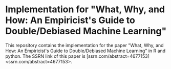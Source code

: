 # Implementation for "What, Why, and How: An Empiricist's Guide to Double/Debiased Machine Learning"
This repository contains the implementation for the paper "What, Why, and How: An Empiricist's Guide to Double/Debiased Machine Learning" in R and python. 
The SSRN link of this paper is [ssrn.com/abstract=4677153]<ssrn.com/abstract=4677153>.
